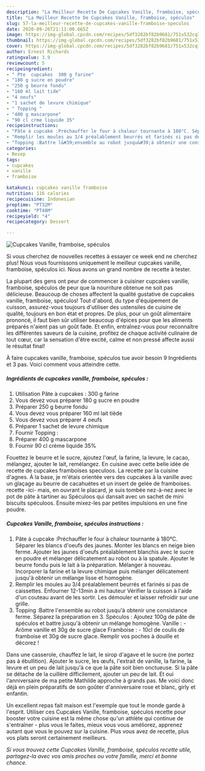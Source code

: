 ```yaml
---
description: "La Meilleur Recette De Cupcakes Vanille, framboise, spéculos"
title: "La Meilleur Recette De Cupcakes Vanille, framboise, spéculos"
slug: 57-la-meilleur-recette-de-cupcakes-vanille-framboise-speculos
date: 2020-09-26T21:11:00.665Z
image: https://img-global.cpcdn.com/recipes/5df3282bf82b9681/751x532cq70/cupcakes-vanille-framboise-speculos-photo-principale-de-la-recette.jpg
thumbnail: https://img-global.cpcdn.com/recipes/5df3282bf82b9681/751x532cq70/cupcakes-vanille-framboise-speculos-photo-principale-de-la-recette.jpg
cover: https://img-global.cpcdn.com/recipes/5df3282bf82b9681/751x532cq70/cupcakes-vanille-framboise-speculos-photo-principale-de-la-recette.jpg
author: Ernest Richards
ratingvalue: 3.9
reviewcount: 5
recipeingredient:
- " Pte  cupcakes  300 g farine"
- "180 g sucre en poudre"
- "250 g beurre fondu"
- "160 ml lait tide"
- "4 oeufs"
- "1 sachet de levure chimique"
- " Topping "
- "400 g mascarpone"
- "90 cl crme liquide 35"
recipeinstructions:
- "Pâte à cupcake :Préchauffer le four à chaleur tournante à 180°C. Séparer les blancs d&#39;oeufs des jaunes. Monter les blancs en neige bien ferme. Ajouter les jaunes d&#39;oeufs préalablement blanchis avec le sucre en poudre et mélanger délicatement au robot ou à la spatule. Ajouter le beurre fondu puis le lait à la préparation. Mélanger à nouveau. Incorporer la farine et la levure chimique puis mélanger délicatement jusqu&#39;à obtenir un mélange lisse et homogène."
- "Remplir les moules au 3/4 préalablement beurrés et farinés si pas de caissettes. Enfourner 12-13min à mi hauteur Vérifier la cuisson à l&#39;aide d&#39;un couteau avant de les sortir. Les démouler et laisser refroidir sur une grille."
- "Topping :Battre l&#39;ensemble au robot jusqu&#39;à obtenir une consistance ferme. Séparez la préparation en 3. Spéculos : Ajoutez 100g de pâte de spéculos et battre jusqu&#39;à obtenir un mélange homogène. Vanille : - Arôme vanille et 30g de sucre glace Framboise : - 10cl de coulis de framboise et 30g de sucre glace. Remplir vos poches à douille et décorez !"
categories:
- Resep
tags:
- cupcakes
- vanille
- framboise

katakunci: cupcakes vanille framboise 
nutrition: 116 calories
recipecuisine: Indonesian
preptime: "PT32M"
cooktime: "PT48M"
recipeyield: "4"
recipecategory: Dessert

---
```



![Cupcakes Vanille, framboise, spéculos](https://img-global.cpcdn.com/recipes/5df3282bf82b9681/751x532cq70/cupcakes-vanille-framboise-speculos-photo-principale-de-la-recette.jpg)

Si vous cherchez de nouvelles recettes à essayer ce week end ne cherchez plus! Nous vous fournissons uniquement le meilleur cupcakes vanille, framboise, spéculos ici. Nous avons un grand nombre de recette à tester.

La plupart des gens ont peur de commencer à cuisiner cupcakes vanille, framboise, spéculos de peur que la nourriture obtenue ne soit pas délicieuse. Beaucoup de choses affectent la qualité gustative de cupcakes vanille, framboise, spéculos! Tout d'abord, du type d'équipement de cuisson, assurez-vous toujours d'utiliser des ustensiles de cuisine de qualité, toujours en bon état et propres. De plus, pour un goût alimentaire prononcé, il faut bien sûr utiliser beaucoup d'épices pour que les aliments préparés n'aient pas un goût fade. Et enfin, entraînez-vous pour reconnaître les différentes saveurs de la cuisine, profitez de chaque activité culinaire de tout cœur, car la sensation d'être excité, calme et non pressé affecte aussi le résultat final!

<!--inarticleads1-->

À faire cupcakes vanille, framboise, spéculos tue avoir besoin 9 Ingrédients et 3 pas. Voici comment vous atteindre cette.

##### Ingrédients de cupcakes vanille, framboise, spéculos :

1. Utilisation  Pâte à cupcakes : 300 g farine
1. Vous devez vous préparer 180 g sucre en poudre
1. Préparer 250 g beurre fondu
1. Vous devez vous préparer 160 ml lait tiède
1. Vous devez vous préparer 4 oeufs
1. Préparer 1 sachet de levure chimique
1. Fournir  Topping :
1. Préparer 400 g mascarpone
1. Fournir 90 cl crème liquide 35%


Fouettez le beurre et le sucre, ajoutez l&#39;œuf, la farine, la levure, le cacao, mélangez, ajouter le lait, remélangez. En cuisine avec cette belle idée de recette de cupcakes framboises speculoos. La recette par la cuisine d&#39;agnes. À la base, je m&#39;étais orientée vers des cupcakes à la vanille avec un glaçage au beurre de cacahuètes et un insert de gelée de framboises. recette -ici- mais, en ouvrant le placard, je suis tombée nez-à-nez avec le pot de pâte à tartiner au Spéculoos qui dansait avec un sachet de mini biscuits spéculoos. Ensuite mixez-les par petites impulsions en une fine poudre. 

<!--inarticleads2-->

##### Cupcakes Vanille, framboise, spéculos instructions :

1. Pâte à cupcake :Préchauffer le four à chaleur tournante à 180°C. Séparer les blancs d&#39;oeufs des jaunes. Monter les blancs en neige bien ferme. Ajouter les jaunes d&#39;oeufs préalablement blanchis avec le sucre en poudre et mélanger délicatement au robot ou à la spatule. Ajouter le beurre fondu puis le lait à la préparation. Mélanger à nouveau. Incorporer la farine et la levure chimique puis mélanger délicatement jusqu&#39;à obtenir un mélange lisse et homogène.
1. Remplir les moules au 3/4 préalablement beurrés et farinés si pas de caissettes. Enfourner 12-13min à mi hauteur Vérifier la cuisson à l&#39;aide d&#39;un couteau avant de les sortir. Les démouler et laisser refroidir sur une grille.
1. Topping :Battre l&#39;ensemble au robot jusqu&#39;à obtenir une consistance ferme. Séparez la préparation en 3. Spéculos : Ajoutez 100g de pâte de spéculos et battre jusqu&#39;à obtenir un mélange homogène. Vanille : - Arôme vanille et 30g de sucre glace Framboise : - 10cl de coulis de framboise et 30g de sucre glace. Remplir vos poches à douille et décorez !


Dans une casserole, chauffez le lait, le sirop d&#39;agave et le sucre (ne portez pas à ébullition). Ajouter le sucre, les œufs, l&#39;extrait de vanille, la farine, la levure et un peu de lait jusqu&#39;à ce que la pâte soit bien onctueuse. Si la pâte se détache de la cuillère difficilement, ajouter un peu de lait. Et oui l&#39;anniversaire de ma petite Mathilde approche à grands pas. Me voici donc déjà en plein préparatifs de son goûter d&#39;anniversaire rose et blanc, girly et enfantin. 

<!--inarticleads1-->

<p>
Un excellent repas fait maison est l'exemple que tout le monde garde à l'esprit. Utiliser ces Cupcakes Vanille, framboise, spéculos recette pour booster votre cuisine est la même chose qu'un athlète qui continue de s'entraîner - plus vous le faites, mieux vous vous améliorez, apprenez autant que vous le pouvez sur la cuisine. Plus vous avez de recette, plus vos plats seront certainement meilleurs.
</p>

<p>
<i>Si vous trouvez cette Cupcakes Vanille, framboise, spéculos recette utile, partagez-la avec vos amis proches ou votre famille, merci et bonne chance.</i>
</p>
